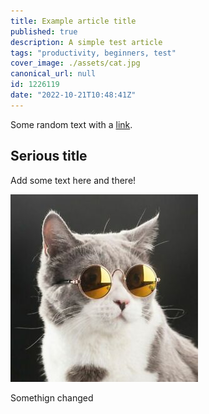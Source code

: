 ```yaml
---
title: Example article title
published: true
description: A simple test article
tags: "productivity, beginners, test"
cover_image: ./assets/cat.jpg
canonical_url: null
id: 1226119
date: "2022-10-21T10:48:41Z"
---
```


Some random text with a [link](https://code.visualstudio.com).

## Serious title

Add some text here and there!

![and some pictures too](./assets/cat.jpg)

Somethign changed
